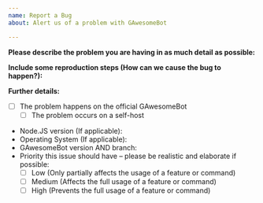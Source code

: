 ```yaml
---
name: Report a Bug
about: Alert us of a problem with GAwesomeBot

---
```


<!--
If you need help with GAwesomeBot self-hosting or usage, please go to the GAwesomeBot Discord instead:
  https://discord.gg/NZwzJ9Q
This issue tracker is only for bug reports and enhancement suggestions. You won't receive any basic help here.
-->

<!--
Basic Information
-->

**Please describe the problem you are having in as much detail as possible:**


**Include some reproduction steps (How can we cause the bug to happen?):**


**Further details:**

<!--
Additional Details
-->

- [ ] The problem happens on the official GAwesomeBot
  - [ ] The problem occurs on a self-host
- Node.JS version (If applicable):
- Operating System (If applicable):
- GAwesomeBot version AND branch:
- Priority this issue should have – please be realistic and elaborate if possible:
  - [ ] Low (Only partially affects the usage of a feature or command)
  - [ ] Medium (Affects the full usage of a feature or command)
  - [ ] High (Prevents the full usage of a feature or command)

